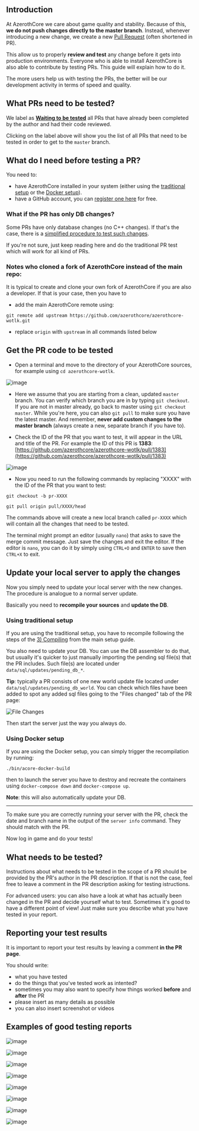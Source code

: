 ## Introduction

At AzerothCore we care about game quality and stability. Because of this, **we do not push changes directly to the master branch**. Instead, whenever introducing a new change, we create a new [Pull Request](https://help.github.com/articles/about-pull-requests/) (often shortened in PR).

This allow us to properly **review and test** any change before it gets into production environments. Everyone who is able to install AzerothCore is also able to contribute by testing PRs. This guide will explain how to do it.

The more users help us with testing the PRs, the better will be our development activity in terms of speed and quality.

## What PRs need to be tested?

We label as [**Waiting to be tested**](https://github.com/azerothcore/azerothcore-wotlk/pulls?q=is%3Apr+is%3Aopen+label%3A%22Waiting+to+be+tested%22) all PRs that have already been completed by the author and had their code reviewed.

Clicking on the label above will show you the list of all PRs that need to be tested in order to get to the `master` branch.

## What do I need before testing a PR?

You need to:

- have AzerothCore installed in your system (either using the [traditional setup](https://github.com/AzerothCore/azerothcore-wotlk/wiki/Installation) or the [Docker setup](https://github.com/azerothcore/azerothcore-wotlk/wiki/Install-with-Docker)).
- have a GitHub account, you can [register one here](https://github.com/join) for free.

### What if the PR has only DB changes?

Some PRs have only database changes (no C++ changes). If that's the case, there is a [simplified procedure to test such changes](https://github.com/azerothcore/azerothcore-wotlk/wiki/How-to-test-DB-only-changes).

If you're not sure, just keep reading here and do the traditional PR test which will work for all kind of PRs.

### Notes who cloned a fork of AzerothCore instead of the main repo:

It is typical to create and clone your own fork of AzerothCore if you are also a developer.
If that is your case, then you have to 

- add the main AzerothCore remote using:
```
git remote add upstream https://github.com/azerothcore/azerothcore-wotlk.git
```
- replace `origin` with `upstream` in all commands listed below

## Get the PR code to be tested

- Open a terminal and move to the directory of your AzerothCore sources, for example using `cd azerothcore-wotlk`.

![image](https://user-images.githubusercontent.com/75517/52176403-b6708480-27b2-11e9-93b0-9f3d3232e817.png)

- Here we assume that you are starting from a clean, updated `master` branch. You can verify which branch you are in by typing `git checkout`. If you are not in master already, go back to master using `git checkout master`. While you're here, you can also `git pull` to make sure you have the latest master. And remember, **never add custom changes to the master branch** (always create a new, separate branch if you have to).

- Check the ID of the PR that you want to test, it will appear in the URL and title of the PR. For example the ID of this PR is **1383**:  [https://github.com/azerothcore/azerothcore-wotlk/pull/1383](https://github.com/azerothcore/azerothcore-wotlk/pull/1383)

![image](https://user-images.githubusercontent.com/75517/52176395-9ccf3d00-27b2-11e9-9600-64206e7b33bc.png)

- Now you need to run the following commands by replacing "XXXX" with the ID of the PR that you want to test:

```git checkout -b pr-XXXX```

```git pull origin pull/XXXX/head```

The commands above will create a new local branch called `pr-XXXX` which will contain all the changes that need to be tested.

The terminal might prompt an editor (usually `nano`) that asks to save the merge commit message. Just save the changes and exit the editor. If the editor is `nano`, you can do it by simply using `CTRL+O` and `ENTER` to save then `CTRL+X` to exit.

## Update your local server to apply the changes

Now you simply need to update your local server with the new changes. The procedure is analogue to a normal server update.

Basically you need to **recompile your sources** and **update the DB**.

### Using traditional setup

If you are using the traditional setup, you have to recompile following the steps of the [3) Compiling](https://github.com/azerothcore/azerothcore-wotlk/wiki/Installation#3-compiling) from the main setup guide.

You also need to update your DB. You can use the DB assembler to do that, but usually it's quicker to just manually importing the pending sql file(s) that the PR includes. Such file(s) are located under `data/sql/updates/pending_db_*`.

**Tip**: typically a PR consists of one new world update file located under `data/sql/updates/pending_db_world`. You can check which files have been added to spot any added sql files going to the "Files changed" tab of the PR page:

![File Changes](https://user-images.githubusercontent.com/75517/52176720-ea4da900-27b6-11e9-8459-d58adf7fd50c.png)

Then start the server just the way you always do.

### Using Docker setup

If you are using the Docker setup, you can simply trigger the recompilation by running:

```./bin/acore-docker-build```

then to launch the server you have to destroy and recreate the containers using `docker-compose down` and `docker-compose up`.

**Note**: this will also automatically update your DB.

-----

To make sure you are correctly running your server with the PR, check the date and branch name in the output of the `server info` command. They should match with the PR.

Now log in game and do your tests!

## What needs to be tested?

Instructions about what needs to be tested in the scope of a PR should be provided by the PR's author in the PR description. If that is not the case, feel free to leave a comment in the PR description asking for testing istructions.

For advanced users: you can also have a look at what has actually been changed in the PR and decide yourself what to test. Sometimes it's good to have a different point of view! Just make sure you describe what you have tested in your report.

## Reporting your test results

It is important to report your test results by leaving a comment **in the PR page**.

You should write:

- what you have tested
- do the things that you've tested work as intented?
- sometimes you may also want to specify how things worked **before** and **after** the PR
- please insert as many details as possible
- you can also insert screenshot or videos

## Examples of good testing reports

![image](https://user-images.githubusercontent.com/75517/52176856-1702c000-27b9-11e9-9030-48fe01669247.png)

![image](https://user-images.githubusercontent.com/75517/52176862-3bf73300-27b9-11e9-8852-51624d882ccd.png)

![image](https://user-images.githubusercontent.com/75517/52176828-980d8780-27b8-11e9-9fcc-071d64176022.png)

![image](https://user-images.githubusercontent.com/75517/52176837-becbbe00-27b8-11e9-9b42-94a9521b6647.png)

![image](https://user-images.githubusercontent.com/75517/52176842-cee39d80-27b8-11e9-97e6-25f272a346bd.png)

![image](https://user-images.githubusercontent.com/75517/52176846-ea4ea880-27b8-11e9-9497-919cec1e22ff.png)

![image](https://user-images.githubusercontent.com/75517/52176849-02262c80-27b9-11e9-927f-687dcc43cb26.png)

![image](https://user-images.githubusercontent.com/75517/52176867-44e80480-27b9-11e9-9f43-070e4edcb77d.png)

